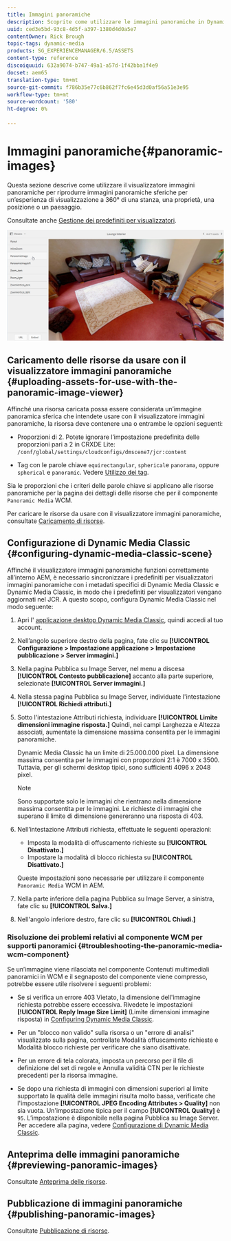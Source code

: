 ```yaml
---
title: Immagini panoramiche
description: Scoprite come utilizzare le immagini panoramiche in Dynamic Media.
uuid: ced3e5bd-93c8-4d5f-a397-1380d4d0a5e7
contentOwner: Rick Brough
topic-tags: dynamic-media
products: SG_EXPERIENCEMANAGER/6.5/ASSETS
content-type: reference
discoiquuid: 632a9074-b747-49a1-a57d-1f42bba1f4e9
docset: aem65
translation-type: tm+mt
source-git-commit: f786b35e77c6b862f7fc6e45d3d0af56a51e3e95
workflow-type: tm+mt
source-wordcount: '580'
ht-degree: 0%

---
```



# Immagini panoramiche{#panoramic-images}

Questa sezione descrive come utilizzare il visualizzatore immagini panoramiche per riprodurre immagini panoramiche sferiche per un’esperienza di visualizzazione a 360° di una stanza, una proprietà, una posizione o un paesaggio.

Consultate anche [Gestione dei predefiniti per visualizzatori](/help/assets/managing-viewer-presets.md).

![panoramico-immagine2](assets/panoramic-image2.png)

## Caricamento delle risorse da usare con il visualizzatore immagini panoramiche {#uploading-assets-for-use-with-the-panoramic-image-viewer}

Affinché una risorsa caricata possa essere considerata un’immagine panoramica sferica che intendete usare con il visualizzatore immagini panoramiche, la risorsa deve contenere una o entrambe le opzioni seguenti:

* Proporzioni di 2.
Potete ignorare l’impostazione predefinita delle proporzioni pari a 2 in CRXDE Lite:
   `/conf/global/settings/cloudconfigs/dmscene7/jcr:content`

* Tag con le parole chiave `equirectangular`, `spherical`e `panorama`, oppure `spherical` e `panoramic`. Vedere [Utilizzo dei tag](/help/sites-authoring/tags.md).

Sia le proporzioni che i criteri delle parole chiave si applicano alle risorse panoramiche per la pagina dei dettagli delle risorse che per il componente `Panoramic Media` WCM.

Per caricare le risorse da usare con il visualizzatore immagini panoramiche, consultate [Caricamento di risorse](/help/assets/manage-assets.md#uploading-assets).

## Configurazione di Dynamic Media Classic {#configuring-dynamic-media-classic-scene}

Affinché il visualizzatore immagini panoramiche funzioni correttamente all’interno AEM, è necessario sincronizzare i predefiniti per visualizzatori immagini panoramiche con i metadati specifici di Dynamic Media Classic e Dynamic Media Classic, in modo che i predefiniti per visualizzatori vengano aggiornati nel JCR. A questo scopo, configura Dynamic Media Classic nel modo seguente:

1. Apri l&#39; [applicazione desktop Dynamic Media Classic](https://experienceleague.adobe.com/docs/dynamic-media-classic/using/getting-started/signing-out.html#getting-started), quindi accedi al tuo account.

1. Nell’angolo superiore destro della pagina, fate clic su **[!UICONTROL Configurazione > Impostazione applicazione > Impostazione pubblicazione > Server immagini.]**
1. Nella pagina Pubblica su Image Server, nel menu a discesa **[!UICONTROL Contesto pubblicazione]** accanto alla parte superiore, selezionate **[!UICONTROL Server immagini.]**

1. Nella stessa pagina Pubblica su Image Server, individuate l&#39;intestazione **[!UICONTROL Richiedi attributi.]**
1. Sotto l&#39;intestazione Attributi richiesta, individuare **[!UICONTROL Limite dimensioni immagine risposta.]** Quindi, nei campi Larghezza e Altezza associati, aumentate la dimensione massima consentita per le immagini panoramiche.

   Dynamic Media Classic ha un limite di 25.000.000 pixel. La dimensione massima consentita per le immagini con proporzioni 2:1 è 7000 x 3500. Tuttavia, per gli schermi desktop tipici, sono sufficienti 4096 x 2048 pixel.

   >[!NOTE]
   >
   >Sono supportate solo le immagini che rientrano nella dimensione massima consentita per le immagini. Le richieste di immagini che superano il limite di dimensione genereranno una risposta di 403.

1. Nell’intestazione Attributi richiesta, effettuate le seguenti operazioni:

   * Imposta la modalità di offuscamento richieste su **[!UICONTROL Disattivato.]**
   * Impostare la modalità di blocco richiesta su **[!UICONTROL Disattivato.]**

   Queste impostazioni sono necessarie per utilizzare il componente `Panoramic Media` WCM in AEM.

1. Nella parte inferiore della pagina Pubblica su Image Server, a sinistra, fate clic su **[!UICONTROL Salva.]**

1. Nell&#39;angolo inferiore destro, fare clic su **[!UICONTROL Chiudi.]**

### Risoluzione dei problemi relativi al componente WCM per supporti panoramici {#troubleshooting-the-panoramic-media-wcm-component}

Se un’immagine viene rilasciata nel componente Contenuti multimediali panoramici in WCM e il segnaposto del componente viene compresso, potrebbe essere utile risolvere i seguenti problemi:

* Se si verifica un errore 403 Vietato, la dimensione dell&#39;immagine richiesta potrebbe essere eccessiva. Rivedete le impostazioni **[!UICONTROL Reply Image Size Limit]** (Limite dimensioni immagine risposta) in [Configuring Dynamic Media Classic](/help/assets/panoramic-images.md#configuring-dynamic-media-classic-scene).

* Per un &quot;blocco non valido&quot; sulla risorsa o un &quot;errore di analisi&quot; visualizzato sulla pagina, controllate Modalità offuscamento richieste e Modalità blocco richieste per verificare che siano disattivate.
* Per un errore di tela colorata, imposta un percorso per il file di definizione del set di regole e Annulla validità CTN per le richieste precedenti per la risorsa immagine.
* Se dopo una richiesta di immagini con dimensioni superiori al limite supportato la qualità delle immagini risulta molto bassa, verificate che l&#39;impostazione **[!UICONTROL JPEG Encoding Attributes > Quality]** non sia vuota. Un&#39;impostazione tipica per il campo **[!UICONTROL Quality]** è `95`. L’impostazione è disponibile nella pagina Pubblica su Image Server. Per accedere alla pagina, vedere [Configurazione di Dynamic Media Classic](/help/assets/panoramic-images.md#configuring-dynamic-media-classic-scene).

## Anteprima delle immagini panoramiche {#previewing-panoramic-images}

Consultate [Anteprima delle risorse](/help/assets/previewing-assets.md).

## Pubblicazione di immagini panoramiche {#publishing-panoramic-images}

Consultate [Pubblicazione di risorse](/help/assets/publishing-dynamicmedia-assets.md).
